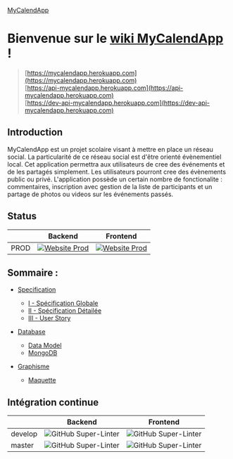 [MyCalendApp](./README.md)

# Bienvenue sur le [wiki MyCalendApp](https://mycalendapp.github.io/Wiki/) !

> [https://mycalendapp.herokuapp.com](https://mycalendapp.herokuapp.com)  
> [https://api-mycalendapp.herokuapp.com](https://api-mycalendapp.herokuapp.com)  
> [https://dev-api-mycalendapp.herokuapp.com](https://dev-api-mycalendapp.herokuapp.com)


## Introduction

MyCalendApp est un projet scolaire visant à mettre en place un réseau social. 
La particularité de ce réseau social est d'être orienté évènementiel local.
Cet application permettra aux utilisateurs de cree des événements et de les partagés simplement.
Les utilisateurs pourront cree des évènements public ou privé. 
L'application possède un certain nombre de fonctionalite : commentaires, inscription avec gestion de la liste de participants et un partage de photos ou videos sur les événements passés.


## Status

|          |      Backend      |  Frontend |
|----------|:-------------:|:------:|
|PROD|[![Website Prod](https://img.shields.io/website-up-down-green-red/http/api-mycalendapp.herokuapp.com/ping)](https://api-mycalendapp.herokuapp.com/ping)|[![Website Prod](https://img.shields.io/website-up-down-green-red/http/mycalendapp.herokuapp.com/)](https://mycalendapp.herokuapp.com)|


## Sommaire :

- [Specification](./specification/specification.md) 
    - [I - Spécification Globale](./specification/global.md)
    - [II - Spécification Détailée](./specification/detailed.md)
    - [III - User Story](./specification/user_stories.md)

- [Database](./database/database.md)
    - [Data Model](./database/model.md)
    - [MongoDB](./database/mongodb.md)
    
- [Graphisme](./graphisme/graphisme.md)
    - [Maquette](./graphisme/maquette.md)


## Intégration continue

|          |      Backend      |  Frontend |
|----------|:-------------:|:------:|
| develop | ![GitHub Super-Linter](https://github.com/MyCalendApp/backend/workflows/Continuous%20Integration/badge.svg?branch=develop)| ![GitHub Super-Linter](https://github.com/MyCalendApp/frontend/workflows/Continuous%20Integration/badge.svg?branch=develop) |
| master | ![GitHub Super-Linter](https://github.com/MyCalendApp/backend/workflows/Continuous%20Integration/badge.svg?branch=master)| ![GitHub Super-Linter](https://github.com/MyCalendApp/frontend/workflows/Continuous%20Integration/badge.svg?branch=master) |
